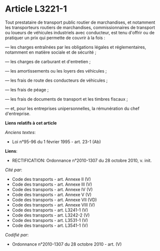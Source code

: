 # Article L3221-1

Tout prestataire de transport public routier de marchandises, et notamment les transporteurs routiers de marchandises,
commissionnaires de transport ou loueurs de véhicules industriels avec conducteur, est tenu d'offrir ou de pratiquer un prix
qui permette de couvrir à la fois :

― les charges entraînées par les obligations légales et réglementaires, notamment en matière sociale et de sécurité ;

― les charges de carburant et d'entretien ;

― les amortissements ou les loyers des véhicules ;

― les frais de route des conducteurs de véhicules ;

― les frais de péage ;

― les frais de documents de transport et les timbres fiscaux ;

― et, pour les entreprises unipersonnelles, la rémunération du chef d'entreprise.

**Liens relatifs à cet article**

_Anciens textes_:

  - Loi n°95-96 du 1 février 1995 - art. 23-1 (Ab)

**Liens**:

  - RECTIFICATION: Ordonnance n°2010-1307 du 28 octobre 2010, v. init.

_Cité par_:

  - Code des transports - art. Annexe II (V)
  - Code des transports - art. Annexe III (V)
  - Code des transports - art. Annexe IV (V)
  - Code des transports - art. Annexe V (V)
  - Code des transports - art. Annexe VII (VD)
  - Code des transports - art. Annexe VIII (V)
  - Code des transports - art. L3241-1 (V)
  - Code des transports - art. L3242-2 (V)
  - Code des transports - art. L3531-1 (V)
  - Code des transports - art. L3541-1 (V)

_Codifié par_:

  - Ordonnance n°2010-1307 du 28 octobre 2010 - art. (V)
